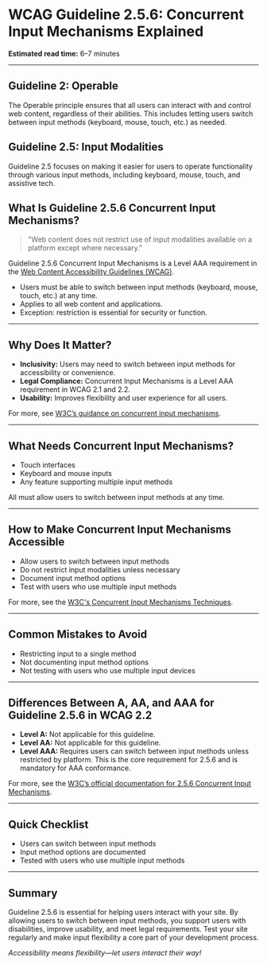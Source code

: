 <!--
title: 2.5.6 - Concurrent Input Mechanisms
series: Making the Web Accessible for All
description: A practical guide to WCAG Guideline 2.5.6 (Concurrent Input Mechanisms)—what it means, why it matters, and how to ensure users can switch between input methods.
keywords: wcag 2.5.6, concurrent input mechanisms, accessibility, web standards, digital inclusion
image: WCAG-Series-2-5-6.png
imageAlt: Blue text on yellow background saying, "Web Content Accessibiilty Guiedlines (WCAG) 2.5.6 Explained, Concurrent Input Mechanisms"
status: published
date: 2025-07-03
excerpt: Ensures users can switch between input methods, supporting accessibility for diverse needs.
-->

# **WCAG Guideline 2.5.6: Concurrent Input Mechanisms Explained**

**Estimated read time:** 6–7 minutes

---

## **Guideline 2: Operable**

The Operable principle ensures that all users can interact with and control web content, regardless of their abilities. This includes letting users switch between input methods (keyboard, mouse, touch, etc.) as needed.

## **Guideline 2.5: Input Modalities**

Guideline 2.5 focuses on making it easier for users to operate functionality through various input methods, including keyboard, mouse, touch, and assistive tech.

## **What Is Guideline 2.5.6 Concurrent Input Mechanisms?**

<!-- [Illustration: User switching between touch, keyboard, and mouse inputs] -->

> "Web content does not restrict use of input modalities available on a platform except where necessary."

Guideline 2.5.6 Concurrent Input Mechanisms is a Level AAA requirement in the [Web Content Accessibility Guidelines (WCAG)](https://www.w3.org/WAI/WCAG22/quickref/#concurrent-input-mechanisms).

- Users must be able to switch between input methods (keyboard, mouse, touch, etc.) at any time.
- Applies to all web content and applications.
- Exception: restriction is essential for security or function.

---

## **Why Does It Matter?**

<!-- [Infographic: User using multiple input methods, accessibility icon] -->

- **Inclusivity:** Users may need to switch between input methods for accessibility or convenience.
- **Legal Compliance:** Concurrent Input Mechanisms is a Level AAA requirement in WCAG 2.1 and 2.2.
- **Usability:** Improves flexibility and user experience for all users.

For more, see [W3C’s guidance on concurrent input mechanisms](https://www.w3.org/WAI/WCAG22/Understanding/concurrent-input-mechanisms.html).

---

## **What Needs Concurrent Input Mechanisms?**

<!-- [Grid: Touch, keyboard, mouse, all with input icons] -->

- Touch interfaces
- Keyboard and mouse inputs
- Any feature supporting multiple input methods

All must allow users to switch between input methods at any time.

---

## **How to Make Concurrent Input Mechanisms Accessible**

<!-- [Side-by-side code snippets: Switching input methods, input options]
[Example: Settings panel for input methods] -->

- Allow users to switch between input methods
- Do not restrict input modalities unless necessary
- Document input method options
- Test with users who use multiple input methods

For more, see the [W3C's Concurrent Input Mechanisms Techniques](https://www.w3.org/WAI/WCAG22/Techniques/general/G217).

---

## **Common Mistakes to Avoid**

<!-- [Do/Don't graphic: Left side with multiple input options, right side with only one] -->

- Restricting input to a single method
- Not documenting input method options
- Not testing with users who use multiple input devices

---

## **Differences Between A, AA, and AAA for Guideline 2.5.6 in WCAG 2.2**

<!-- [Infographic: Three columns labeled A, AA, AAA with example requirements for each] -->

- **Level A:** Not applicable for this guideline.
- **Level AA:** Not applicable for this guideline.
- **Level AAA:** Requires users can switch between input methods unless restricted by platform. This is the core requirement for 2.5.6 and is mandatory for AAA conformance.

For more, see the [W3C’s official documentation for 2.5.6 Concurrent Input Mechanisms](https://www.w3.org/WAI/WCAG22/Understanding/concurrent-input-mechanisms.html).

---

## **Quick Checklist**

<!-- [Checklist graphic: Icons for each item (input, switch, flexibility, etc.)] -->

- Users can switch between input methods
- Input method options are documented
- Tested with users who use multiple input methods

---

## **Summary**

<!-- [Illustration: User switching input methods in a web app] -->

Guideline 2.5.6 is essential for helping users interact with your site. By allowing users to switch between input methods, you support users with disabilities, improve usability, and meet legal requirements. Test your site regularly and make input flexibility a core part of your development process.

*Accessibility means flexibility—let users interact their way!*
